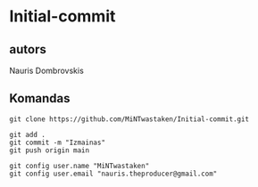 # Initial-commit

## autors

Nauris Dombrovskis

## Komandas
```
git clone https://github.com/MiNTwastaken/Initial-commit.git

git add .
git commit -m "Izmainas"
git push origin main

git config user.name "MiNTwastaken"
git config user.email "nauris.theproducer@gmail.com"



```